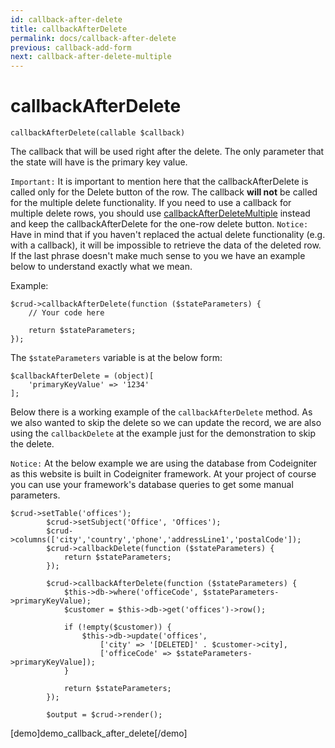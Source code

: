 ```yaml
---
id: callback-after-delete
title: callbackAfterDelete
permalink: docs/callback-after-delete
previous: callback-add-form
next: callback-after-delete-multiple
---
```


# callbackAfterDelete


<pre><code class="language-php">callbackAfterDelete(callable $callback)</code></pre>
The callback that will be used right after the delete. The only parameter that the state will have is the primary key value. 

<code>Important:</code> It is important to mention here that the callbackAfterDelete is called only for the Delete button of the row. The callback <strong>will not</strong> be called for the multiple delete functionality. If you need to use a callback for multiple delete rows, you should use <a href="/enterprise/api-and-function-list/callbackAfterDeleteMultiple">callbackAfterDeleteMultiple</a> instead and keep the callbackAfterDelete for the one-row delete button.
<code>Notice:</code> Have in mind that if you haven't replaced the actual delete functionality (e.g. with a callback), it will be impossible to retrieve the data of the deleted row. If the last phrase doesn't make much sense to you we have an example below to understand exactly what we mean.

Example:
<pre><code class="language-php">$crud->callbackAfterDelete(function ($stateParameters) {
    // Your code here    

    return $stateParameters;
});</code></pre>

The <code>$stateParameters</code> variable is at the below form:

<pre><code class="language-php">$callbackAfterDelete = (object)[
    'primaryKeyValue' => '1234'
];</code></pre>

Below there is a working example of the <code>callbackAfterDelete</code> method. As we also wanted to skip the delete so we can update the record, we are also using the <code>callbackDelete</code> at the example just for the demonstration to skip the delete.

<code>Notice:</code> At the below example we are using the database from Codeigniter as this website is built in Codeigniter framework. At your project of course you can use your framework's database queries to get some manual parameters.

<pre><code class="language-php">$crud->setTable('offices');
        $crud->setSubject('Office', 'Offices');
        $crud->columns(['city','country','phone','addressLine1','postalCode']);
        $crud->callbackDelete(function ($stateParameters) {
            return $stateParameters;
        });

        $crud->callbackAfterDelete(function ($stateParameters) {
            $this->db->where('officeCode', $stateParameters->primaryKeyValue);
            $customer = $this->db->get('offices')->row();

            if (!empty($customer)) {
                $this->db->update('offices',
                    ['city' => '[DELETED]' . $customer->city],
                    ['officeCode' => $stateParameters->primaryKeyValue]);
            }

            return $stateParameters;
        });

        $output = $crud->render();
</code></pre>

[demo]demo_callback_after_delete[/demo]